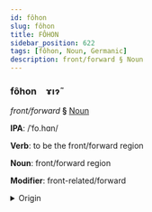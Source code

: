 ```yaml
---
id: fôhon
slug: fôhon
title: FÔHON
sidebar_position: 622
tags: [fôhon, Noun, Germanic]
description: front/forward § Noun
---
```


### fôhon&emsp;<span kind="abugida">ɤıɂ̃</span>

*front/forward* **§** [Noun](../../tags/Noun)

**IPA**: /ˈfo.hɑn/

**Verb**: to be the front/forward region

**Noun**: front/forward region

**Modifier**: front-related/forward

<details>
    <summary>Origin</summary>
    German voran /foˈʁan/<br/>
    <em>Germanic Language Family</em>
</details>